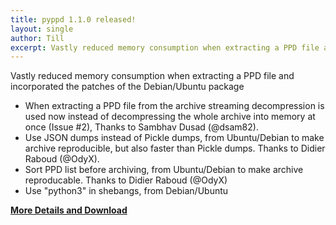 ```yaml
---
title: pyppd 1.1.0 released!
layout: single
author: Till
excerpt: Vastly reduced memory consumption when extracting a PPD file and incorporated the patches of the Debian/Ubuntu package
---
```

Vastly reduced memory consumption when extracting a PPD file and incorporated the patches of the Debian/Ubuntu package

- When extracting a PPD file from the archive streaming decompression is used now instead of decompressing the whole archive into memory at once (Issue #2), Thanks to Sambhav Dusad (@dsam82).
- Use JSON dumps instead of Pickle dumps, from Ubuntu/Debian to make archive reproducible, but also faster than Pickle dumps. Thanks to Didier Raboud (@OdyX).
- Sort PPD list before archiving, from Ubuntu/Debian to make archive reproducable. Thanks to Didier Raboud (@OdyX)
- Use "python3" in shebangs, from Debian/Ubuntu

[**More Details and Download**](https://github.com/OpenPrinting/pyppd/releases/tag/release-1-1-0)
